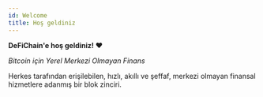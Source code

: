 ```yaml
---
id: Welcome
title: Hoş geldiniz
---
```


**DeFiChain'e hoş geldiniz! ❤**

*Bitcoin için Yerel Merkezi Olmayan Finans*

Herkes tarafından erişilebilen, hızlı, akıllı ve şeffaf, merkezi olmayan finansal hizmetlere adanmış bir blok zinciri.
